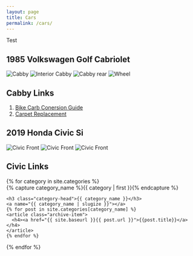 ```yaml
---
layout: page
title: Cars
permalink: /cars/
---
```

Test

## 1985 Volkswagen Golf Cabriolet
![Cabby](https://sudoyashi.github.io/Joshis-Garage/assets/img/driveway1.jpg)
![Interior Cabby](https://sudoyashi.github.io/Joshis-Garage/assets/img/cabbyinterior-1.jpg)
![Cabby rear](https://sudoyashi.github.io/Joshis-Garage/assets/img/cabby-rear-1.jpg)
![Wheel](https://sudoyashi.github.io/Joshis-Garage/assets/img/cabby-gallery-7.jpg)

## Cabby Links

1. [Bike Carb Conersion Guide](https://sudoyashi.github.io/Joshis-Garage/carbconversion)
2. [Carpet Replacement](https://sudoyashi.github.io/Joshis-Garage/carpet)

## 2019 Honda Civic Si

![Civic Front](https://sudoyashi.github.io/Joshis-Garage/assets/img/pages/cars/civic-full.jpg)
![Civic Front](https://sudoyashi.github.io/Joshis-Garage/assets/img/pages/cars/civic-rear.jpg)
![Civic Front](https://sudoyashi.github.io/Joshis-Garage/assets/img/pages/cars/civic-side.jpg)

## Civic Links


<div id="car-archives">
{% for category in site.categories %}
  <div class="car-archive-group">
    {% capture category_name %}{{ category | first }}{% endcapture %}
    <div id="#{{ category_name | slugize }}"></div>
    <p></p>

    <h3 class="category-head">{{ category_name }}</h3>
    <a name="{{ category_name | slugize }}"></a>
    {% for post in site.categories[category_name] %}
    <article class="archive-item">
      <h4><a href="{{ site.baseurl }}{{ post.url }}">{{post.title}}</a></h4>
    </article>
    {% endfor %}
  </div>
{% endfor %}
</div>

